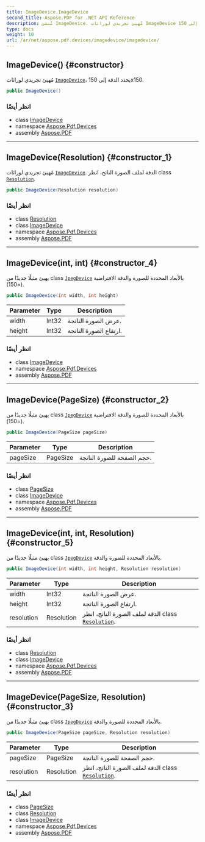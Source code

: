 ```yaml
---
title: ImageDevice.ImageDevice
second_title: Aspose.PDF for .NET API Reference
description: مُنشئ ImageDevice. مُهيئ تجريدي لوراثات ImageDevice يحدد الدقة إلى 150x150
type: docs
weight: 10
url: /ar/net/aspose.pdf.devices/imagedevice/imagedevice/
---
```

## ImageDevice() {#constructor}

مُهيئ تجريدي لوراثات [`ImageDevice`](../)، يحدد الدقة إلى 150x150.

```csharp
public ImageDevice()
```

### انظر أيضًا

* class [ImageDevice](../)
* namespace [Aspose.Pdf.Devices](../../../aspose.pdf.devices/)
* assembly [Aspose.PDF](../../../)

---

## ImageDevice(Resolution) {#constructor_1}

مُهيئ تجريدي لوراثات [`ImageDevice`](../).  الدقة لملف الصورة الناتج، انظر class [`Resolution`](../resolution/).

```csharp
public ImageDevice(Resolution resolution)
```

### انظر أيضًا

* class [Resolution](../../resolution/)
* class [ImageDevice](../)
* namespace [Aspose.Pdf.Devices](../../../aspose.pdf.devices/)
* assembly [Aspose.PDF](../../../)

---

## ImageDevice(int, int) {#constructor_4}

يهيئ مثيلًا جديدًا من class [`JpegDevice`](../../jpegdevice/) بالأبعاد المحددة للصورة والدقة الافتراضية (=150).

```csharp
public ImageDevice(int width, int height)
```

| Parameter | Type | Description |
| --- | --- | --- |
| width | Int32 | عرض الصورة الناتجة. |
| height | Int32 | ارتفاع الصورة الناتجة. |

### انظر أيضًا

* class [ImageDevice](../)
* namespace [Aspose.Pdf.Devices](../../../aspose.pdf.devices/)
* assembly [Aspose.PDF](../../../)

---

## ImageDevice(PageSize) {#constructor_2}

يهيئ مثيلًا جديدًا من class [`JpegDevice`](../../jpegdevice/) بالأبعاد المحددة للصورة والدقة الافتراضية (=150).

```csharp
public ImageDevice(PageSize pageSize)
```

| Parameter | Type | Description |
| --- | --- | --- |
| pageSize | PageSize | حجم الصفحة للصورة الناتجة. |

### انظر أيضًا

* class [PageSize](../../../aspose.pdf/pagesize/)
* class [ImageDevice](../)
* namespace [Aspose.Pdf.Devices](../../../aspose.pdf.devices/)
* assembly [Aspose.PDF](../../../)

---

## ImageDevice(int, int, Resolution) {#constructor_5}

يهيئ مثيلًا جديدًا من class [`JpegDevice`](../../jpegdevice/) بالأبعاد المحددة للصورة والدقة.

```csharp
public ImageDevice(int width, int height, Resolution resolution)
```

| Parameter | Type | Description |
| --- | --- | --- |
| width | Int32 | عرض الصورة الناتجة. |
| height | Int32 | ارتفاع الصورة الناتجة. |
| resolution | Resolution | الدقة لملف الصورة الناتج، انظر class [`Resolution`](../resolution/). |

### انظر أيضًا

* class [Resolution](../../resolution/)
* class [ImageDevice](../)
* namespace [Aspose.Pdf.Devices](../../../aspose.pdf.devices/)
* assembly [Aspose.PDF](../../../)

---

## ImageDevice(PageSize, Resolution) {#constructor_3}

يهيئ مثيلًا جديدًا من class [`JpegDevice`](../../jpegdevice/) بالأبعاد المحددة للصورة والدقة.

```csharp
public ImageDevice(PageSize pageSize, Resolution resolution)
```

| Parameter | Type | Description |
| --- | --- | --- |
| pageSize | PageSize | حجم الصفحة للصورة الناتجة. |
| resolution | Resolution | الدقة لملف الصورة الناتج، انظر class [`Resolution`](../resolution/). |

### انظر أيضًا

* class [PageSize](../../../aspose.pdf/pagesize/)
* class [Resolution](../../resolution/)
* class [ImageDevice](../)
* namespace [Aspose.Pdf.Devices](../../../aspose.pdf.devices/)
* assembly [Aspose.PDF](../../../)